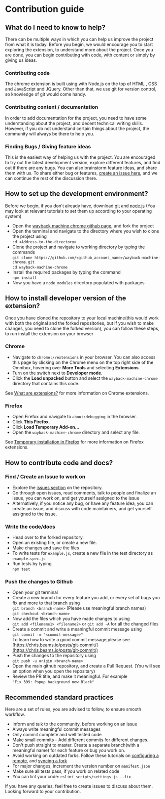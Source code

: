 

# Contribution guide

## What do I need to know to help?
There can be multiple ways in which you can help us improve the project from what it is today. Before you begin, we would encourage you to start exploring the extension, to understand more about the project. Once you are done, you can begin contributing with code, with content or simply by giving us ideas.
### Contributing code
The chrome extension is built using with Node.js on the top of HTML , CSS and JavaScript and JQuery. Other than that, we use git for version control, so knowledge of git would come handy.
### Contributing content / documentation
In order to add documentation for the project, you need to have some understanding about the project, and decent technical writing skills.
However, if you do not understand certain things about the project, the community will always be there to help you.
### Finding Bugs / Giving feature ideas
This is the easiest way of helping us with the project. You are encouraged to try out the latest development version, explore different features, and find out if there are any bugs. You can also brainstorm feature ideas, and share them with us.
To share either bug or features, [create an issue here](https://github.com/internetarchive/wayback-machine-chrome/issues/new/choose), and we can continue the rest of the discussion there.

## How to set up the development environment?
Before we begin, if you don't already have, download [git](https://git-scm.com/downloads) and [node.js](https://nodejs.org/en/download/) (You may look at relevant tutorials to set them up according to your operating system)
 - Open the [wayback machine chrome github page](https://github.com/internetarchive/wayback-machine-chrome/), and fork the project
 - Open the terminal and navigate to the directory where you wish to clone the project using   
    `cd <Address-to-the-directory>`
 - Clone the project and navigate to working directory by typing the commands    
`git clone https://github.com/<github_account_name>/wayback-machine-chrome.git`   
 `cd wayback-machine-chrome`
 - Install the required packages by typing the command   
`npm install`
- Now you have a `node_modules` directory populated with packages

## How to install developer version of the extension?
Once you have cloned the repository to your local machine(this would work with both the original and the forked repositories, but if you wish to make changes, you need to clone the forked version), you can follow these steps, to run install the extension on your browser
### Chrome
-   Navigate to  `chrome://extensions`  in your browser. You can also access this page by clicking on the Chrome menu on the top right side of the Omnibox, hovering over  **More Tools**  and selecting  **Extensions**.
-   Turn on the switch next to  **Developer mode**.
-   Click the  **Load unpacked**  button and select the  `wayback-machine-chrome`  directory that contains this code.

See  [What are extensions?](https://developer.chrome.com/extensions)  for more information on Chrome extensions.

### Firefox

-   Open Firefox and navigate to  `about:debugging`  in the browser.
-   Click  **This Firefox**.
-   Click  **Load Temporary Add-on...**
-   Open the  `wayback-machine-chrome`  directory and select any file.

See  [Temporary installation in Firefox](https://extensionworkshop.com/documentation/develop/temporary-installation-in-firefox/)  for more information on Firefox extensions.
## How to contribute code and docs?
### Find / Create an Issue to work on

 - Explore the [issues section](https://github.com/internetarchive/wayback-machine-chrome/issues) on the repository.
 - Go through open issues, read comments, talk to people and finalize an issue, you can work on, and get yourself assigned to the issue
 - Alternatively, if you notice any bug, or have any feature idea, you can create an issue, and discuss with code maintainers, and get yourself assigned to the issue.
### Write the code/docs
 - Head over to the forked repository.
 - Open an existing file, or create a new file.
 - Make changes and save the files
 - To write tests for `example.js`, create a new file in the test directory as `example.spec.js`
 - Run tests by typing  
`npm test`
### Push the changes to Github
 - Open your git terminal
 - Create a new branch for every feature you add, or every set of bugs you fix and more to that branch using  
`git branch <branch-name>` (Please use meaningful branch names)  
`git checkout <branch-name>`
 - Now add the files which you have made changes to using  
`git add <filename1> <filename2>` or `git add -A` for all the changed files
 - Create a commit and write a meaningful commit message using  
`git commit -m "<commit-message>"`  
To learn how to write a good commit message,please see [https://chris.beams.io/posts/git-commit/](https://chris.beams.io/posts/git-commit/)
 - Push the changes to the repository using  
`git push -u origin <branch-name>`
 - Open the main github repository, and create a Pull Request. (You will see an option when you open the repositary)
 - Review the PR title, and make it meaningful. For example  
`"Fix 399: Popup background now Black"`

## Recommended standard practices
Here are a set of rules, you are advised to follow, to ensure smooth workflow.

 - Inform and talk to the community, before working on an issue
 - Always write meaningful commit messages
 - Only commit complete and well tested code
 - Make small commits - Add different commits for different changes.
 - Don't push straight to master. Create a separate branch(with a meaningful name) for each feature or bug you work on.
 - Avoid working on outdated forks. Follow these tutorials on [configuring a remote](https://help.github.com/en/github/collaborating-with-issues-and-pull-requests/configuring-a-remote-for-a-fork), and [syncing a fork](https://help.github.com/en/github/collaborating-with-issues-and-pull-requests/syncing-a-fork)
 - For major changes, increment the version number on `manifest.json`
 - Make sure all tests pass, if you work on related code
 - You can lint your code: `eslint scripts/settings.js --fix`

If you have any queries, feel free to create issues to discuss about them. Looking forward to your contribution.
